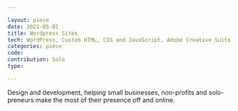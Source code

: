```yaml
---

layout: piece
date: 2021-05-01
title: Wordpress Sites
tech: WordPress, Custom HTML, CSS and JavaScript, Adobe Creative Suite
categories: piece
code: 
contribution: Solo
type: 

---
```

Design and development, helping small businesses, non-profits and solo-preneurs make the most of their presence off and online. 

